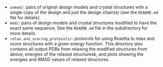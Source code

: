 * `unmod/`: pairs of original design models and crystal structures with a single copy of the design and just the design chain(s) (see the `README.md` file for details).
* `mod/`: pairs of design models and crystal structures modified to have the exact same sequence. See the `README.md` file in the subdirectory for more details. 
* `relax_and_scoring_protocols/`: protocols for using Rosetta to relax and score structures with a given energy function. This directory also contains all output PDBs from relaxing the modified structures from above, energies of the relaxed structuresk, and plots showing the energies and RMSD values of relaxed structures.
